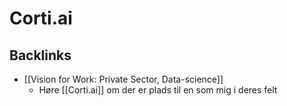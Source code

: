 # Corti.ai

## Backlinks
* [[Vision for Work: Private Sector, Data-science]]
	* Høre [[Corti.ai]] om der er plads til en som mig i deres felt

<!-- {BearID:D3A3BF9C-F7D0-4C18-B50A-C5F2EEED09A3-25545-000003D9A99E073F} -->
